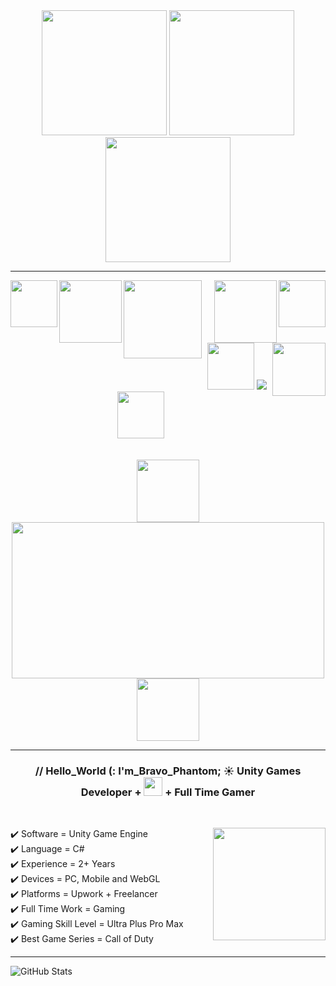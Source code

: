 <div id="header" align="center">
  <img src="https://i.giphy.com/media/v1.Y2lkPTc5MGI3NjExcXZiMGhzczl1cno1YzhrbXRrbTZqc3g2eWFlNnNpeXVmbHEzNXFpaCZlcD12MV9pbnRlcm5hbF9naWZfYnlfaWQmY3Q9cw/fynAG6TbXlff9iUL1c/giphy.gif" width="200"/>
  <img src="https://i.giphy.com/media/v1.Y2lkPTc5MGI3NjExMGh5bHdydmw0aXVtaHZxcDVrMXJkdnQ2dGI1am9hMWlvb3J6bmpocSZlcD12MV9pbnRlcm5hbF9naWZfYnlfaWQmY3Q9cw/e66KfaMalmDFoGMf9c/giphy.gif" width="200"/>  
  <img src="https://i.giphy.com/media/v1.Y2lkPTc5MGI3NjExcXZiMGhzczl1cno1YzhrbXRrbTZqc3g2eWFlNnNpeXVmbHEzNXFpaCZlcD12MV9pbnRlcm5hbF9naWZfYnlfaWQmY3Q9cw/fynAG6TbXlff9iUL1c/giphy.gif" width="200"/>  
</div>

<hr>

<div id="badges"  align="center">
  
  <img src="https://img.shields.io/badge/Work📄-black?style=for-the-badge" width="75" align="left">
  
  <a href="https://www.upwork.com/freelancers/~01254b3114eeee3e48">
  <img src="https://img.shields.io/badge/Upwork-green?logo=upwork&logoColor=white&style=for-the-badge" width="100" align="left">
  </a>
  
  <a href="https://www.freelancer.pk/u/nabeelasad2007?redesign=t">
  <img src="https://img.shields.io/badge/Freelancer-blue?logo=freelancer&logoColor=white&style=for-the-badge" width="125"align="left">
  </a>

  <img src="https://img.shields.io/badge/Gaming📄-black?style=for-the-badge" width="75" align="right">
  
  <a href="https://discordapp.com/users/1178658023342870531">
  <img src="https://img.shields.io/badge/Discord-purple?logo=discord&logoColor=white&style=for-the-badge" width="100" align="right">
  </a>
  
  <a href="https://steamcommunity.com/id/bravophantom/">
  <img src="https://img.shields.io/badge/Steam-blue?logo=steam&logoColor=white&style=for-the-badge" width="85"align="right">
  </a>

  <br><br>

  <img src="https://img.shields.io/badge/---------------------black?style=for-the-badge" width="75" align="centre">
  <img src="https://komarev.com/ghpvc/?username=bravo-phantom&style=flat-square&color=blueviolet" align="centre">
  <img src="https://img.shields.io/badge/---------------------black?style=for-the-badge" width="75" align="centre">

</div>
<br>
<br>
<div align="center">
  <img src="https://i.giphy.com/media/v1.Y2lkPTc5MGI3NjExY2lucXc3ZW80czl1Y3hmdTFlOGkydWk3eG9pbDZtaTBxamdzbTNhbyZlcD12MV9pbnRlcm5hbF9naWZfYnlfaWQmY3Q9cw/VfrLCmybNyDcVc5lfU/giphy.gif" height="100"/>
  <img src="https://i.giphy.com/media/v1.Y2lkPTc5MGI3NjExN3J0bTlkM2UycTh1NnZhb3V1ZTA3bjFzOGh2ZGo3a216NHMwdmJqeSZlcD12MV9pbnRlcm5hbF9naWZfYnlfaWQmY3Q9Zw/ksGpB3UybkYLzZmMjL/giphy.gif" width="500" height="250"/>
  <img src="https://i.giphy.com/media/v1.Y2lkPTc5MGI3NjExY2lucXc3ZW80czl1Y3hmdTFlOGkydWk3eG9pbDZtaTBxamdzbTNhbyZlcD12MV9pbnRlcm5hbF9naWZfYnlfaWQmY3Q9cw/VfrLCmybNyDcVc5lfU/giphy.gif" height="100"/>
</div>

<hr>

<div id="about-me" align="center">
  <h3>
  // Hello_World (: I'm_Bravo_Phantom; ☀
    Unity Games Developer + <img src="https://i.giphy.com/media/v1.Y2lkPTc5MGI3NjExODF5anFhdG5scG0ybnowcDMzaDJ3cm1maDhsNXNwMDRrdm91N25wcyZlcD12MV9pbnRlcm5hbF9naWZfYnlfaWQmY3Q9Zw/DVLJcMJNFGDqosxnwo/giphy.gif" width="30"> + Full Time Gamer
  </h3>

<br>

<p align="left">
✔️ Software = Unity Game Engine <img src="https://i.giphy.com/media/v1.Y2lkPTc5MGI3NjExMmM1N2NzdzJmd21qMGF6NWRqczZ5NzhlbDBuMmJlaHM2eWpqYjBvcCZlcD12MV9pbnRlcm5hbF9naWZfYnlfaWQmY3Q9Zw/ThrM4jEi2lBxd7X2yz/giphy.gif" align="right" width="180"> <br>
✔️ Language = C# <br>
✔️ Experience = 2+ Years <br>
✔️ Devices = PC, Mobile and WebGL <br>
✔️ Platforms = Upwork + Freelancer <br>
✔️ Full Time Work = Gaming <br>
✔️ Gaming Skill Level = Ultra Plus Pro Max <br>
✔️ Best Game Series = Call of Duty <br>
</p>
  
</div>

<hr>

![GitHub Stats](https://github-readme-streak-stats.herokuapp.com/?user=bravo-phantom&theme=vision-friendly-dark&hide_border=false)

